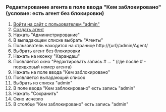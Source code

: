### Редактирование агента в поле ввода "Кем заблокировано" (условие: есть агент без блокировки)

1. [Войти на сайт с пользователем "admin"](../../../../0.%20Шаги/1.%20Войти%20на%20сайт%20с%20пользователем%20username.md)
1. [Создать агент](../../../../0.%20Шаги/3.%20Создать%20агент%20agent.md)
1. Нажать "Администрирование"
1. В выпадающем списке выбрать "Агенты"
1. Пользователь находится на странице http://{url}/admin/Agent/
1. Выбрать агент без блокировки
1. Нажать на иконку "Карандаш"
1. Появляется окно "Редактировать запись # ... " (где после # - порядковый номер агента)
1. Нажать на поле ввода "Кем заблокировано"
1. Появляется выпадающий список
1. Выбрать из списка "admin"
1. В поле ввода "Кем заблокировано" есть запись "admin"
1. Нажать "Сохранить"
1. Окно исчезло
1. В столбце "Кем заблокировано" есть запись "admin"